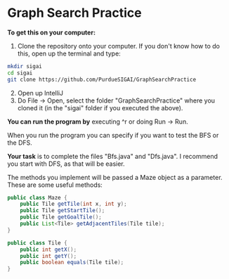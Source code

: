 # Graph Search Practice

**To get this on your computer:**

1. Clone the repository onto your computer. If you don't know how to do this, open up the terminal and type:

```bash
mkdir sigai
cd sigai
git clone https://github.com/PurdueSIGAI/GraphSearchPractice
```

2. Open up IntelliJ
3. Do File -> Open, select the folder "GraphSearchPractice" where you cloned it (in the "sigai" folder if you executed the above).

**You can run the program by** executing ^r or doing Run -> Run.

When you run the program you can specify if you want to test the BFS or the DFS.

**Your task** is to complete the files "Bfs.java" and "Dfs.java". I recommend you start with DFS, as that will be easier.

The methods you implement will be passed a Maze object as a parameter. These are some useful methods:

```java
public class Maze {
	public Tile getTile(int x, int y);
    public Tile getStartTile();
    public Tile getGoalTile();
    public List<Tile> getAdjacentTiles(Tile tile);
}

public class Tile {
    public int getX();
    public int getY();
    public boolean equals(Tile tile);
}
```
